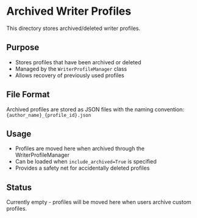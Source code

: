# Archived Writer Profiles

This directory stores archived/deleted writer profiles.

## Purpose
- Stores profiles that have been archived or deleted
- Managed by the `WriterProfileManager` class
- Allows recovery of previously used profiles

## File Format
Archived profiles are stored as JSON files with the naming convention:
`{author_name}_{profile_id}.json`

## Usage
- Profiles are moved here when archived through the WriterProfileManager
- Can be loaded when `include_archived=True` is specified
- Provides a safety net for accidentally deleted profiles

## Status
Currently empty - profiles will be moved here when users archive custom profiles.
